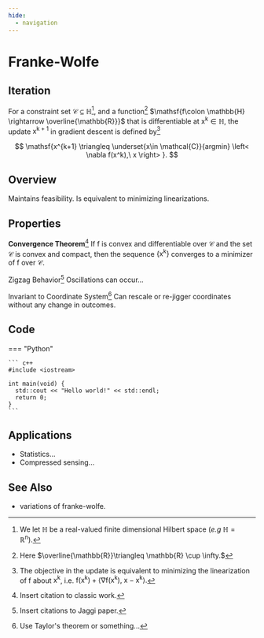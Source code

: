 ```yaml
---
hide:
  - navigation
---
```


# Franke-Wolfe

## Iteration

For a constraint set $\mathcal{C} \subseteq \mathbb{H}$[^5], and a function[^4] $\mathsf{f\colon \mathbb{H} \rightarrow \overline{\mathbb{R}}}$ that is differentiable at $\mathsf{x^k \in \mathbb{H}}$, the update $\mathsf{x^{k+1}}$ in gradient descent is defined by[^6]

[^4]: Here $\overline{\mathbb{R}}\triangleq \mathbb{R} \cup \infty.$

[^5]: We let $\mathbb{H}$ be a real-valued finite dimensional Hilbert space (_e.g_ $\mathbb{H} = \mathbb{R}^{\mathsf{n}}$).

[^6]: The objective in the update is equivalent to minimizing the linearization of $\mathsf{f}$ about $\mathsf{x^k}$, i.e. $\mathsf{f(x^k)+\left<\nabla f(x^k),\ x - x^k\right>}.$

$$
    \mathsf{x^{k+1} \triangleq \underset{x\in \mathcal{C}}{argmin} \left< \nabla f(x^k),\  x \right> }.
$$

## Overview

Maintains feasibility. Is equivalent to minimizing linearizations.

## Properties

**Convergence Theorem**[^1] If $\mathsf{f}$ is convex and differentiable over $\mathcal{C}$ and the set $\mathcal{C}$ is convex and compact, then the sequence $\mathsf{\{x^k\}}$ converges to a minimizer of $\mathsf{f}$ over $\mathcal{C}$.

Zigzag Behavior[^2] Oscillations can occur...

Invariant to Coordinate System[^3] Can rescale or re-jigger coordinates without any change in outcomes.


[^1]: Insert citation to classic work.

[^2]: Insert citations to Jaggi paper.

[^3]: Use Taylor's theorem or something...
 

## Code

=== "Python"

    ``` c++
    #include <iostream>

    int main(void) {
      std::cout << "Hello world!" << std::endl;
      return 0;
    }
    ```    

## Applications

- Statistics... 
- Compressed sensing...

## See Also

- variations of franke-wolfe.
